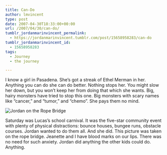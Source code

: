 ```yaml
---
title: Can-Do
author: lmvincent
type: post
date: 2007-04-30T18:33:00+00:00
url: /2007/04/30/can-do/
tumblr_jordanmarinvincent_permalink:
  - https://jordanmarinvincent.tumblr.com/post/15658958283/can-do
tumblr_jordanmarinvincent_id:
  - 15658958283
tags:
  - Journey
  - the journey

---
```

I know a girl in Pasadena. She&rsquo;s got a streak of Ethel Merman in her. Anything you can do she can do better. Nothing stops her. You might slow her down, but you won&rsquo;t keep her from doing that which she wants. Big, hairy monsters have tried to stop this one. Big monsters with scary names like &ldquo;cancer,&rdquo; and &ldquo;tumor,&rdquo; and &ldquo;chemo&rdquo;. She pays them no mind.

![Jordan on the Rope Bridge][1] 

Saturday was Lucas&rsquo;s school carnival. It was the five-star community event with plenty of physical distractions: bounce houses, bungee runs, obstacle courses. Jordan wanted to do them all. And she did. This picture was taken on the rope bridge. Jeanette and I have blood marks on our lips. There was no need for such anxiety. Jordan did anything the other kids could do. Anything.

<div class="blogger-post-footer">
  <img loading="lazy" width="1" height="1" src="https://blogger.googleusercontent.com/tracker/9039099668816362935-8603307665380531293?l=jordansjourney2.blogspot.com" alt="" />
</div>

 [1]: https://www.jordanvincent.com/images/2007/04/jordan_ropebridge_small.jpg